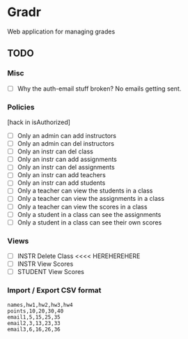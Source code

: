 # Gradr

Web application for managing grades

## TODO

### Misc

- [ ] Why the auth-email stuff broken? No emails getting sent.

### Policies

[hack in isAuthorized]

- [ ] Only an admin      can add instructors
- [ ] Only an admin      can del instructors
- [ ] Only an instr      can del class
- [ ] Only an instr      can add assignments
- [ ] Only an instr      can del assignments
- [ ] Only an instr      can add teachers
- [ ] Only an instr      can add students
- [ ] Only a  teacher    can view the students in a class
- [ ] Only a  teacher    can view the assignments in a class
- [ ] Only a  teacher    can view the scores in a class
- [ ] Only a student in a class can see the assignments
- [ ] Only a student in a class can see their own scores

### Views

- [ ] INSTR   Delete Class    <<<< HEREHEREHERE
- [ ] INSTR   View   Scores   
- [ ] STUDENT View   Scores

### Import / Export  CSV format

```.csv
names,hw1,hw2,hw3,hw4
points,10,20,30,40
email1,5,15,25,35
email2,3,13,23,33
email3,6,16,26,36
```
